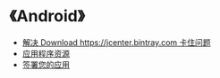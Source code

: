 # 《Android》

* [解决 Download https://jcenter.bintray.com 卡住问题](gradle_download.md)
* [应用程序资源](resources.md)
* [签署您的应用](https://github.com/maoqiqi/AndroidSign/blob/master/README.md)